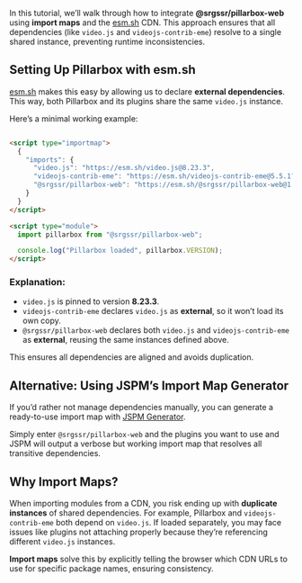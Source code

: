 In this tutorial, we’ll walk through how to integrate **@srgssr/pillarbox-web** using 
**import maps** and the [esm.sh](https://esm.sh) CDN. This approach ensures that all dependencies 
(like `video.js` and `videojs-contrib-eme`) resolve to a single shared instance, preventing runtime
inconsistencies.

## Setting Up Pillarbox with esm.sh

[esm.sh](https://esm.sh) makes this easy by allowing us to declare **external dependencies**. This
way, both Pillarbox and its plugins share the same `video.js` instance.

Here’s a minimal working example:

```html

<script type="importmap">
  {
    "imports": {
      "video.js": "https://esm.sh/video.js@8.23.3",
      "videojs-contrib-eme": "https://esm.sh/videojs-contrib-eme@5.5.1?external=video.js",
      "@srgssr/pillarbox-web": "https://esm.sh/@srgssr/pillarbox-web@1.23.1?external=video.js,videojs-contrib-eme"
    }
  }
</script>

<script type="module">
  import pillarbox from "@srgssr/pillarbox-web";

  console.log("Pillarbox loaded", pillarbox.VERSION);
</script>
```

### Explanation:

* `video.js` is pinned to version **8.23.3**.
* `videojs-contrib-eme` declares `video.js` as **external**, so it won’t load its own copy.
* `@srgssr/pillarbox-web` declares both `video.js` and `videojs-contrib-eme` as **external**,
  reusing the same instances defined above.

This ensures all dependencies are aligned and avoids duplication.

## Alternative: Using JSPM’s Import Map Generator

If you’d rather not manage dependencies manually, you can generate a ready-to-use import map
with [JSPM Generator](https://generator.jspm.io/).

Simply enter `@srgssr/pillarbox-web` and the plugins you want to use and JSPM will output a verbose 
but working import map that resolves all transitive dependencies.

## Why Import Maps?

When importing modules from a CDN, you risk ending up with **duplicate instances** of shared
dependencies. For example, Pillarbox and `videojs-contrib-eme` both depend on `video.js`. If loaded
separately, you may face issues like plugins not attaching properly because they’re referencing
different `video.js` instances.

**Import maps** solve this by explicitly telling the browser which CDN URLs to use for specific
package names, ensuring consistency.
